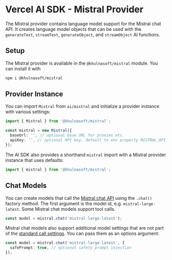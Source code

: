 # Vercel AI SDK - Mistral Provider

The Mistral provider contains language model support for the Mistral chat API.
It creates language model objects that can be used with the `generateText`, `streamText`, `generateObject`, and `streamObject` AI functions.

## Setup

The Mistral provider is available in the `@khulnasoft/mistral` module. You can install it with

```bash
npm i @khulnasoft/mistral
```

## Provider Instance

You can import `Mistral` from `ai/mistral` and initialize a provider instance with various settings:

```ts
import { Mistral } from '@khulnasoft/mistral';

const mistral = new Mistral({
  baseUrl: '', // optional base URL for proxies etc.
  apiKey: '', // optional API key, default to env property MISTRAL_API_KEY
});
```

The AI SDK also provides a shorthand `mistral` import with a Mistral provider instance that uses defaults:

```ts
import { mistral } from '@khulnasoft/mistral';
```

## Chat Models

You can create models that call the [Mistral chat API](https://docs.mistral.ai/api/#operation/createChatCompletion) using the `.chat()` factory method.
The first argument is the model id, e.g. `mistral-large-latest`.
Some Mistral chat models support tool calls.

```ts
const model = mistral.chat('mistral-large-latest');
```

Mistral chat models also support additional model settings that are not part of the [standard call settings](/docs/ai-core/settings).
You can pass them as an options argument:

```ts
const model = mistral.chat('mistral-large-latest', {
  safePrompt: true, // optional safety prompt injection
});
```
